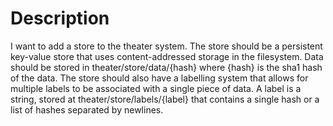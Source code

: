 # Description

I want to add a store to the theater system.
The store should be a persistent key-value store that uses content-addressed storage in the filesystem.
Data should be stored in theater/store/data/{hash} where {hash} is the sha1 hash of the data.
The store should also have a labelling system that allows for multiple labels to be associated with a single piece of data.
A label is a string, stored at theater/store/labels/{label} that contains a single hash or a list of hashes separated by newlines.

